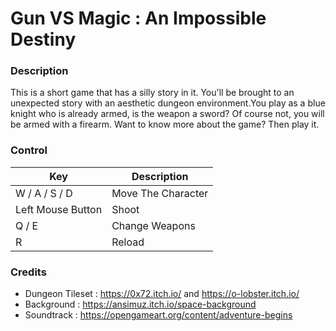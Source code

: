 # Gun VS Magic : An Impossible Destiny

### Description
This is a short game that has a silly story in it. You'll be brought to an unexpected story with an aesthetic dungeon environment.You play as a blue knight who is already armed, is the weapon a sword? Of course not, you will be armed with a firearm. 
Want to know more about the game? Then play it.

### Control

| Key | Description |
| ------ | ------ |
| W / A / S / D | Move The Character |
| Left Mouse Button | Shoot |
| Q / E | Change Weapons |
| R | Reload |

### Credits

  - Dungeon Tileset : https://0x72.itch.io/ and https://o-lobster.itch.io/
  - Background : https://ansimuz.itch.io/space-background
  - Soundtrack : https://opengameart.org/content/adventure-begins

   [dill]: <https://github.com/joemccann/dillinger>
   [git-repo-url]: <https://github.com/joemccann/dillinger.git>
   [john gruber]: <http://daringfireball.net>
   [df1]: <http://daringfireball.net/projects/markdown/>
   [markdown-it]: <https://github.com/markdown-it/markdown-it>
   [Ace Editor]: <http://ace.ajax.org>
   [node.js]: <http://nodejs.org>
   [Twitter Bootstrap]: <http://twitter.github.com/bootstrap/>
   [jQuery]: <http://jquery.com>
   [@tjholowaychuk]: <http://twitter.com/tjholowaychuk>
   [express]: <http://expressjs.com>
   [AngularJS]: <http://angularjs.org>
   [Gulp]: <http://gulpjs.com>

   [PlDb]: <https://github.com/joemccann/dillinger/tree/master/plugins/dropbox/README.md>
   [PlGh]: <https://github.com/joemccann/dillinger/tree/master/plugins/github/README.md>
   [PlGd]: <https://github.com/joemccann/dillinger/tree/master/plugins/googledrive/README.md>
   [PlOd]: <https://github.com/joemccann/dillinger/tree/master/plugins/onedrive/README.md>
   [PlMe]: <https://github.com/joemccann/dillinger/tree/master/plugins/medium/README.md>
   [PlGa]: <https://github.com/RahulHP/dillinger/blob/master/plugins/googleanalytics/README.md>
